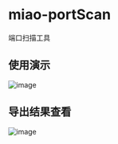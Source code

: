 # miao-portScan
端口扫描工具

## 使用演示
![image](https://github.com/user-attachments/assets/eaa5667c-904b-4568-8886-b455530def5e)

## 导出结果查看
![image](https://github.com/user-attachments/assets/2d041dde-209b-4a51-bbf9-8e9c3916d305)

